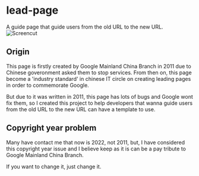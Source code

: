 # lead-page
A guide page that guide users from the old URL to the new URL.
![Screencut](https://user-images.githubusercontent.com/44722363/129698194-9d0cf66e-9960-41ee-baf1-8dafa5afd505.png)


## Origin
This page is firstly created by Google Mainland China Branch in 2011 due to Chinese goveronment asked them to stop services. From then on, this page become a 'industry standard' in chinese IT circle on creating leading pages in order to commemorate Google.

But due to it was written in 2011, this page has lots of bugs and Google wont fix them, so I created this project to help developers that wanna guide users from the old URL to the new URL can have a template to use.


## Copyright year problem
Many have contact me that now is 2022, not 2011, but, I have considered this copyright year issue and I believe keep as it is can be a pay tribute to Google Mainland China Branch.

If you want to change it, just change it.

